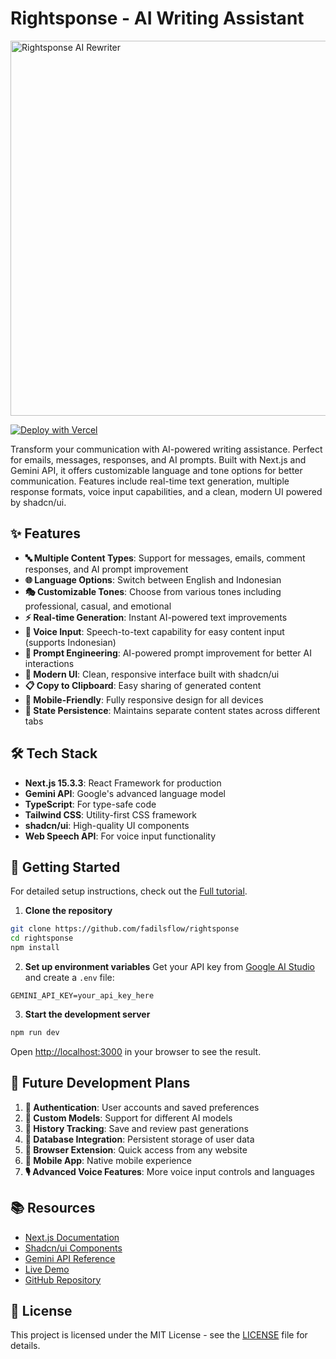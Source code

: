 # Rightsponse - AI Writing Assistant

<div>
  <img src="https://res.cloudinary.com/dxurnpbrc/image/upload/v1752719903/RIGHTSPONSE_jzqpkh.png" alt="Rightsponse AI Rewriter" width="600" />
  
  [![Deploy with Vercel](https://vercel.com/button)](https://vercel.com/new/clone?repository-url=https://github.com/fadilsflow/rightsponse)
</div>

Transform your communication with AI-powered writing assistance. Perfect for emails, messages, responses, and AI prompts. Built with Next.js and Gemini API, it offers customizable language and tone options for better communication. Features include real-time text generation, multiple response formats, voice input capabilities, and a clean, modern UI powered by shadcn/ui.

## ✨ Features

- **🔤 Multiple Content Types**: Support for messages, emails, comment responses, and AI prompt improvement
- **🌐 Language Options**: Switch between English and Indonesian
- **🎭 Customizable Tones**: Choose from various tones including professional, casual, and emotional
- **⚡ Real-time Generation**: Instant AI-powered text improvements
- **🎤 Voice Input**: Speech-to-text capability for easy content input (supports Indonesian)
- **🔧 Prompt Engineering**: AI-powered prompt improvement for better AI interactions
- **💅 Modern UI**: Clean, responsive interface built with shadcn/ui
- **📋 Copy to Clipboard**: Easy sharing of generated content
- **📱 Mobile-Friendly**: Fully responsive design for all devices
- **💾 State Persistence**: Maintains separate content states across different tabs

## 🛠️ Tech Stack

- **Next.js 15.3.3**: React Framework for production
- **Gemini API**: Google's advanced language model
- **TypeScript**: For type-safe code
- **Tailwind CSS**: Utility-first CSS framework
- **shadcn/ui**: High-quality UI components
- **Web Speech API**: For voice input functionality

## 🚀 Getting Started

For detailed setup instructions, check out the [Full tutorial](https://fadils.xyz/blog/posts/membuat-ai-rewriter-dengan-gemini-api-dan-Nextjs).

1. **Clone the repository**

```bash
git clone https://github.com/fadilsflow/rightsponse
cd rightsponse
npm install
```

2. **Set up environment variables**
   Get your API key from [Google AI Studio](https://aistudio.google.com/apikey) and create a `.env` file:

```env
GEMINI_API_KEY=your_api_key_here
```

3. **Start the development server**

```bash
npm run dev
```

Open [http://localhost:3000](http://localhost:3000) in your browser to see the result.

## 🔮 Future Development Plans

1. **👤 Authentication**: User accounts and saved preferences
2. **🤖 Custom Models**: Support for different AI models
3. **📜 History Tracking**: Save and review past generations
4. **💽 Database Integration**: Persistent storage of user data
5. **🔌 Browser Extension**: Quick access from any website
6. **📱 Mobile App**: Native mobile experience
7. **🎙️ Advanced Voice Features**: More voice input controls and languages

## 📚 Resources

- [Next.js Documentation](https://nextjs.org/)
- [Shadcn/ui Components](https://ui.shadcn.com/)
- [Gemini API Reference](https://ai.google.dev/docs)
- [Live Demo](https://rightsponse.webtron.biz.id/)
- [GitHub Repository](https://github.com/fadilsflow/rightsponse)

## 📄 License

This project is licensed under the MIT License - see the [LICENSE](https://github.com/fadilsflow/rightsponse/blob/main/LICENSE) file for details.
